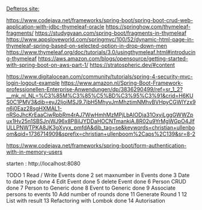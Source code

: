 
[Defteros site: ](http://ec2-18-195-116-207.eu-central-1.compute.amazonaws.com:8080/)

https://www.codejava.net/frameworks/spring-boot/spring-boot-crud-web-application-with-jdbc-thymeleaf-oracle
https://springhow.com/thymeleaf-fragments/
https://studygyaan.com/spring-boot/fragments-in-thymeleaf
https://www.appsloveworld.com/springmvc/100/52/dynamic-html-page-in-thymeleaf-spring-based-on-selected-option-in-drop-down-men
https://www.thymeleaf.org/doc/tutorials/3.0/usingthymeleaf.html#introducing-thymeleaf
https://aws.amazon.com/blogs/opensource/getting-started-with-spring-boot-on-aws-part-1/
https://stratospheric.dev/#content

https://www.digitalocean.com/community/tutorials/spring-4-security-mvc-login-logout-example
https://www.amazon.nl/Spring-Boot-Framework-professionellen-Enterprise-Anwendungen/dp/3836290499/ref=sr_1_2?__mk_nl_NL=%C3%85M%C3%85%C5%BD%C3%95%C3%91&crid=H6KUS0C1PMV3&dib=eyJ2IjoiMSJ9.7ibH5MhyvJmMhztimNMhvBVHpyCGWlYzx9n6j0Eaz28sgHXMAL1-nRSoJhcKrEaaCiwRpbRm4rAJ7WwHmhMzMPjLbAIODja31OxyiLggGWWZpux1Hv25n1SBSJnjWJ96x8P8iIJYDDaHOCNTmankjA.8R02u9YrMgWGpO4JlfULLPNWTPKA8JK3gXvyx_pmfdA&dib_tag=se&keywords=christian+ullenboom&qid=1736714909&sprefix=christian+ullenboom%2Caps%2C139&sr=8-2

https://www.codejava.net/frameworks/spring-boot/form-authentication-with-in-memory-users

starten : http://localhost:8080


TODO
1  Read / Write Events         done
2  set maxnumber in Events     done
3  Date to date type           done
4  Edit Event                  done
5  delete Event                done
6  Person CRUD                 done
7  Person to Generic           done
8  Event to Generic            done
9  Associate persons to events
10 Add number of rounds        done
11 Generate Round 1
12 List with result
13 Refactoring with Lombok     done
14 Autorisation

